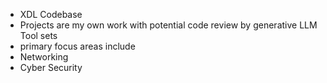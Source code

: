 - XDL Codebase
- Projects are my own work with potential code review by generative LLM Tool sets
- primary focus areas include
-   Networking
-   Cyber Security

<!---
Xer0DebLabs/Xer0DebLabs is a ✨ special ✨ repository because its `README.md` (this file) appears on your GitHub profile.
You can click the Preview link to take a look at your changes.
--->
